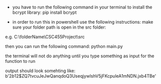 - you have to run the following command in your terminal to install the bcrypt library:
pip install bcrypt

- in order to run this in powershell use the following instructions:
make sure your folder path is open in the src folder:

e.g. C:\folderName\CSC455Project\src

then you can run the following command:
python main.py

the terminal will not do anything until you type something as input for the function to run

output should look somehting like:
b'$2b$12$ZQ7tvcuJeJwQanqdoQ3UseqjywlshV5jFKcpuleA1mNDN.jxb4TBe'